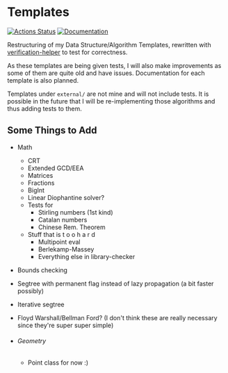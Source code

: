 # Templates

[![Actions Status](https://github.com/plasmatic1/templates/workflows/verify/badge.svg)](https://github.com/plasmatic1/templates/actions)
[![Documentation](https://img.shields.io/static/v1?label=GitHub+Pages&message=+&color=brightgreen&logo=github)](https://plasmatic1.github.io/templates/)

Restructuring of my Data Structure/Algorithm Templates, rewritten with [verification-helper](https://github.com/online-judge-tools/verification-helper) to test for correctness.

As these templates are being given tests, I will also make improvements as some of them are quite old and have issues.  Documentation for each template is also planned.

Templates under `external/` are not mine and will not include tests.  It is possible in the future that I will be re-implementing those algorithms and thus adding tests to them.

## Some Things to Add

- Math
    - CRT
    - Extended GCD/EEA
    - Matrices
    - Fractions
    - BigInt
    - Linear Diophantine solver?   
    - Tests for
      - Stirling numbers (1st kind)
      - Catalan numbers
      - Chinese Rem. Theorem
    - Stuff that is t o o h a r d
      - Multipoint eval
      - Berlekamp-Massey
      - Everything else in library-checker
- Bounds checking  
- Segtree with permanent flag instead of lazy propagation (a bit faster possibly)
- Iterative segtree
- Floyd Warshall/Bellman Ford? (I don't think these are really necessary since they're super super simple)


- ###### Geometry
    - Point class for now :)